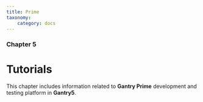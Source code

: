 ```yaml
---
title: Prime
taxonomy:
    category: docs
---
```


### Chapter 5

# Tutorials

This chapter includes information related to **Gantry Prime** development and testing platform in **Gantry5**.
